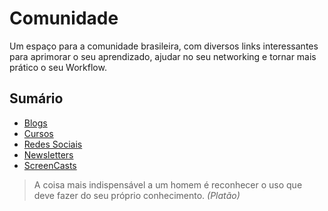 # Comunidade

Um espaço para a comunidade brasileira, com diversos links interessantes para aprimorar o seu aprendizado, ajudar no seu networking e tornar mais prático o seu Workflow.

## Sumário

- [Blogs](blogs.md)
- [Cursos](cursos.md)
- [Redes Sociais](redes-sociais.md)
- [Newsletters](newsletters.md)
- [ScreenCasts](screencasts.md)

> A coisa mais indispensável a um homem é reconhecer o uso que deve fazer do seu próprio conhecimento. *(Platão)*
